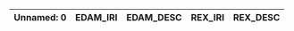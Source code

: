 | Unnamed: 0   | EDAM_IRI   | EDAM_DESC   | REX_IRI   | REX_DESC   |
|--------------|------------|-------------|-----------|------------|